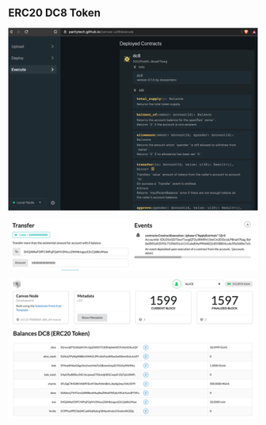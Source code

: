 ## ERC20 DC8 Token

<p align="center">
  <img src="contract_deployed.png">
</p>

<p align="center">
  <img src="token_transfer.png">
</p>

<p align="center">
  <img src="contract_balances.png">
</p>